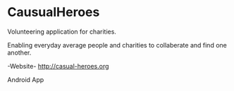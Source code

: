 CausualHeroes
=============

Volunteering application for charities.

Enabling everyday average people and charities to collaberate and find one another.



 -Website- http://casual-heroes.org


Android App
